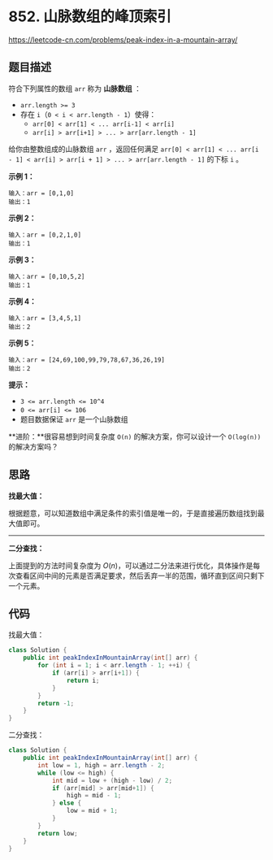# 852. 山脉数组的峰顶索引

https://leetcode-cn.com/problems/peak-index-in-a-mountain-array/

## 题目描述

符合下列属性的数组 `arr` 称为 **山脉数组** ：

* `arr.length >= 3`
* 存在 `i`（`0 < i < arr.length - 1`）使得：
  * `arr[0] < arr[1] < ... arr[i-1] < arr[i]`
  * `arr[i] > arr[i+1] > ... > arr[arr.length - 1]`

给你由整数组成的山脉数组 `arr` ，返回任何满足 `arr[0] < arr[1] < ... arr[i - 1] < arr[i] > arr[i + 1] > ... > arr[arr.length - 1]` 的下标 `i` 。

 

**示例 1：**

```
输入：arr = [0,1,0]
输出：1
```

**示例 2：**

```
输入：arr = [0,2,1,0]
输出：1
```

**示例 3：**

```
输入：arr = [0,10,5,2]
输出：1
```

**示例 4：**

```
输入：arr = [3,4,5,1]
输出：2
```

**示例 5：**

```
输入：arr = [24,69,100,99,79,78,67,36,26,19]
输出：2
```



**提示：**

* `3 <= arr.length <= 10^4`
* `0 <= arr[i] <= 106`
* 题目数据保证 `arr` 是一个山脉数组



**进阶：**很容易想到时间复杂度 `O(n)` 的解决方案，你可以设计一个 `O(log(n))` 的解决方案吗？



## 思路

**找最大值：**

根据题意，可以知道数组中满足条件的索引值是唯一的，于是直接遍历数组找到最大值即可。

---

**二分查找：**

上面提到的方法时间复杂度为 $O(n)$，可以通过二分法来进行优化，具体操作是每次查看区间中间的元素是否满足要求，然后丢弃一半的范围，循环直到区间只剩下一个元素。



## 代码

找最大值：

```java
class Solution {
    public int peakIndexInMountainArray(int[] arr) {
        for (int i = 1; i < arr.length - 1; ++i) {
            if (arr[i] > arr[i+1]) {
                return i;
            }
        }
        return -1;
    }
}
```

二分查找：

```java
class Solution {
    public int peakIndexInMountainArray(int[] arr) {
        int low = 1, high = arr.length - 2;
        while (low <= high) {
            int mid = low + (high - low) / 2;
            if (arr[mid] > arr[mid+1]) {
                high = mid - 1;
            } else {
                low = mid + 1;
            }
        }
        return low;
    }
}
```

